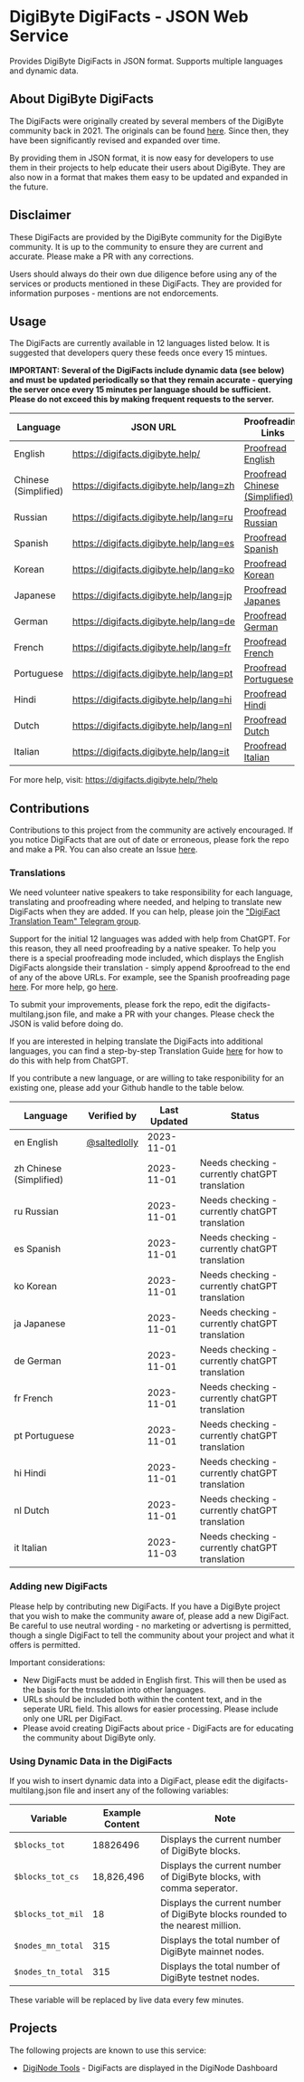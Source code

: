 # DigiByte DigiFacts - JSON Web Service
Provides DigiByte DigiFacts in JSON format. Supports multiple languages and dynamic data.

## About DigiByte DigiFacts

The DigiFacts were originally created by several members of the DigiByte community back in 2021. The originals can be found [here](https://github.com/DigiByte-Core/DigiFacts). Since then, they have been significantly revised and expanded over time.

By providing them in JSON format, it is now easy for developers to use them in their projects to help educate their users about DigiByte. They are also now in a format that makes them easy to be updated and expanded in the future.

## Disclaimer

These DigiFacts are provided by the DigiByte community for the DigiByte community. It is up to the community to ensure they are current and accurate. Please make a PR with any corrections.

Users should always do their own due diligence before using any of the services or products mentioned in these DigiFacts. They are provided for information purposes - mentions are not endorcements.

## Usage

The DigiFacts are currently available in 12 languages listed below. It is suggested that developers query these feeds once every 15 mintues.

**IMPORTANT: Several of the DigiFacts include dynamic data (see below) and must be updated periodically so that they remain accurate - querying the server once every 15 minutes per language should be sufficient. Please do not exceed this by making frequent requests to the server.**

| Language               | JSON URL                                             | Proofreading Links
|------------------------|------------------------------------------------------|----------------------------------------------------|
| English                | https://digifacts.digibyte.help/                     | <a href="https://digifacts.digibyte.help/?proofread">Proofread English</a>       |
| Chinese (Simplified)   | https://digifacts.digibyte.help/lang=zh              | <a href="https://digifacts.digibyte.help/?lang=zh&proofread">Proofread Chinese (Simplified)</a>       |
| Russian                | https://digifacts.digibyte.help/lang=ru              | <a href="https://digifacts.digibyte.help/?lang=ru&proofread">Proofread Russian</a>       |
| Spanish                | https://digifacts.digibyte.help/lang=es              | <a href="https://digifacts.digibyte.help/?lang=es&proofread">Proofread Spanish</a>       |
| Korean                 | https://digifacts.digibyte.help/lang=ko              | <a href="https://digifacts.digibyte.help/?lang=ko&proofread">Proofread Korean</a>       |
| Japanese               | https://digifacts.digibyte.help/lang=jp              | <a href="https://digifacts.digibyte.help/?lang=jp&proofread">Proofread Japanes</a>       |
| German                 | https://digifacts.digibyte.help/lang=de              | <a href="https://digifacts.digibyte.help/?lang=de&proofread">Proofread German</a>       |
| French                 | https://digifacts.digibyte.help/lang=fr              | <a href="https://digifacts.digibyte.help/?lang=fr&proofread">Proofread French</a>       |
| Portuguese             | https://digifacts.digibyte.help/lang=pt              | <a href="https://digifacts.digibyte.help/?lang=pt&proofread">Proofread Portuguese</a>       |
| Hindi                  | https://digifacts.digibyte.help/lang=hi              | <a href="https://digifacts.digibyte.help/?lang=hi&proofread">Proofread Hindi</a>       |
| Dutch                  | https://digifacts.digibyte.help/lang=nl              | <a href="https://digifacts.digibyte.help/?lang=nl&proofread">Proofread Dutch</a>       |
| Italian                | https://digifacts.digibyte.help/lang=it              | <a href="https://digifacts.digibyte.help/?lang=it&proofread">Proofread Italian</a>       | 

For more help, visit: https://digifacts.digibyte.help/?help

## Contributions

Contributions to this project from the community are actively encouraged. If you notice DigiFacts that are out of date or erroneous, please fork the repo and make a PR. You can also create an Issue [here](https://github.com/saltedlolly/DigiByte-DigiFacts-JSON/issues). 

### Translations

We need volunteer native speakers to take responsibility for each language, translating and proofreading where needed, and helping to translate new DigiFacts when they are added. If you can help, please join the ["DigiFact Translation Team" Telegram group](https://t.me/DigiByteDigiFacts).

Support for the initial 12 languages was added with help from ChatGPT. For this reason, they all need proofreading by a native speaker. To help you there is a special proofreading mode included, which displays the English DigiFacts alongside their translation - simply append &proofread to the end of any of the above URLs. For example, see the Spanish proofreading page [here](https://digifacts.digibyte.help/?lang=es&proofread). For more help, go [here](https://digifacts.digibyte.help/?help).

To submit your improvements, please fork the repo, edit the digifacts-multilang.json file, and make a PR with your changes. Please check the JSON is valid before doing do.

If you are interested in helping translate the DigiFacts into additional languages, you can find a step-by-step Translation Guide [here](translation-guide.md) for how to do this with help from ChatGPT.

If you contribute a new language, or are willing to take responibility for an existing one, please add your Github handle to the table below.

| Language                 | Verified by                                      | Last Updated | Status                                              |
|--------------------------|--------------------------------------------------|--------------|-----------------------------------------------------|
| en English               | [@saltedlolly](https://github.com/saltedlolly)   | 2023-11-01   |                                                     |
| zh Chinese (Simplified)  |                                                  | 2023-11-01   | Needs checking - currently chatGPT translation      | 
| ru Russian               |                                                  | 2023-11-01   | Needs checking - currently chatGPT translation      | 
| es Spanish               |                                                  | 2023-11-01   | Needs checking - currently chatGPT translation      | 
| ko Korean                |                                                  | 2023-11-01   | Needs checking - currently chatGPT translation      | 
| ja Japanese              |                                                  | 2023-11-01   | Needs checking - currently chatGPT translation      | 
| de German                |                                                  | 2023-11-01   | Needs checking - currently chatGPT translation      | 
| fr French                |                                                  | 2023-11-01   | Needs checking - currently chatGPT translation      | 
| pt Portuguese            |                                                  | 2023-11-01   | Needs checking - currently chatGPT translation      | 
| hi Hindi                 |                                                  | 2023-11-01   | Needs checking - currently chatGPT translation      | 
| nl Dutch                 |                                                  | 2023-11-01   | Needs checking - currently chatGPT translation      | 
| it Italian               |                                                  | 2023-11-03   | Needs checking - currently chatGPT translation      |

### Adding new DigiFacts

Please help by contributing new DigiFacts. If you have a DigiByte project that you wish to make the community aware of, please add a new DigiFact. Be careful to use neutral wording - no marketing or advertisng is permitted, though a single DigiFact to tell the community about your project and what it offers is permitted.

Important considerations:
- New DigiFacts must be added in English first. This will then be used as the basis for the trnsslation into other languages.
- URLs should be included both within the content text, and in the seperate URL field. This allows for easier processing. Please include only one URL per DigiFact.
- Please avoid creating DigiFacts about price - DigiFacts are for educating the community about DigiByte only.

### Using Dynamic Data in the DigiFacts

If you wish to insert dynamic data into a DigiFact, please edit the digifacts-multilang.json file and insert any of the following variables:

| Variable               | Example Content | Note                                                |
|------------------------|-----------------|-----------------------------------------------------|
| ```$blocks_tot```      | 18826496        | Displays the current number of DigiByte blocks.  |
| ```$blocks_tot_cs```   | 18,826,496      | Displays the current number of DigiByte blocks, with comma seperator. | 
| ```$blocks_tot_mil```  | 18              | Displays the current number of DigiByte blocks rounded to the nearest million. |
| ```$nodes_mn_total```  | 315             | Displays the total number of DigiByte mainnet nodes. |
| ```$nodes_tn_total```  | 315             | Displays the total number of DigiByte testnet nodes. |

These variable will be replaced by live data every few minutes.

## Projects

The following projects are known to use this service:

- [DigiNode Tools](https://github.com/saltedlolly/diginode-tools) - DigiFacts are displayed in the DigiNode Dashboard


